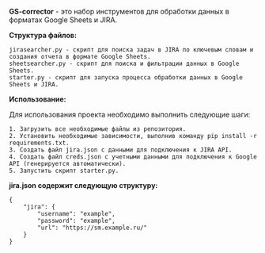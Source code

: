 **GS-corrector** - это набор инструментов для обработки данных в форматах Google Sheets и JIRA.



**Структура файлов:**
```
jirasearcher.py - скрипт для поиска задач в JIRA по ключевым словам и создания отчета в формате Google Sheets.
sheetsearcher.py - скрипт для поиска и фильтрации данных в Google Sheets.
starter.py - скрипт для запуска процесса обработки данных в Google Sheets и JIRA.
```


**Использование:**

Для использования проекта необходимо выполнить следующие шаги:

```
1. Загрузить все необходимые файлы из репозитория.
2. Установить необходимые зависимости, выполнив команду pip install -r requirements.txt.
3. Создать файл jira.json с данными для подключения к JIRA API.
4. Создать файл creds.json с учетными данными для подключения к Google API (генерируется автоматически).
5. Запустить скрипт starter.py.
```

**jira.json содержит следующую структуру:**
```
{
    "jira": {
        "username": "example",
        "password": "example",
        "url": "https://sm.example.ru/"
    }
}
```
